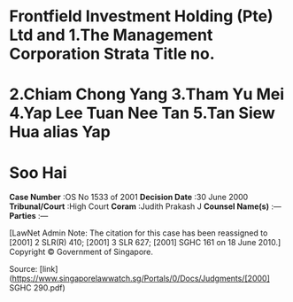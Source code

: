 # Frontfield Investment Holding (Pte) Ltd and 1.The Management Corporation Strata Title no. 

# 2.Chiam Chong Yang 3.Tham Yu Mei 4.Yap Lee Tuan Nee Tan 5.Tan Siew Hua alias Yap 

# Soo Hai 



**Case Number** :OS No 1533 of 2001 **Decision Date** :30 June 2000 **Tribunal/Court** :High Court **Coram** :Judith Prakash J **Counsel Name(s)** :— **Parties** :— 

[LawNet Admin Note: The citation for this case has been reassigned to <span class="citation">[2001] 2 SLR(R) 410</span>; <span class="citation">[2001] 3 SLR 627</span>; <span class="citation">[2001] SGHC 161</span> on 18 June 2010.] Copyright © Government of Singapore. 


Source: [link](https://www.singaporelawwatch.sg/Portals/0/Docs/Judgments/[2000] SGHC 290.pdf)
